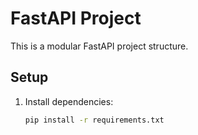 # FastAPI Project

This is a modular FastAPI project structure.

## Setup

1. Install dependencies:
   ```bash
   pip install -r requirements.txt
